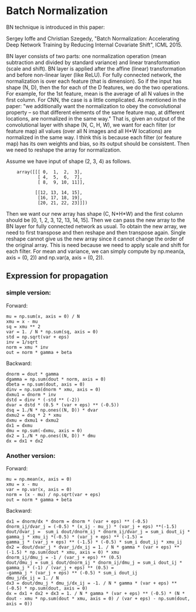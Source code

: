 # Batch Normalization

BN technique is introduced in this paper:

Sergey Ioffe and Christian Szegedy, "Batch Normalization: Accelerating Deep Network Training by Reducing Internal Covariate 
Shift", ICML 2015.

BN layer consists of two parts: one normalization operation (mean subtraction and divided by standard variance) and linear 
transformation (scale and shift).
BN layer is applied after the affine (linear) transformation and before non-linear layer (like ReLU). 
For fully connected network, the normalization is over each feature (that is dimension). So if the input has shape (N, D), 
then the for each of the D features, we do the two operations. For example, for the 1st feature, mean is the average of all N 
values in the first column.
For CNN, the case is a little complicated. As mentioned in the paper:
"we additionally want the normalization to obey the convolutional property – so that different elements of the same feature map, 
at different locations, are normalized in the same way." 
That is, given an output of the convolutional layer with shape (N, C, H, W), we want for each filter (or feature map) all values 
(over all N images and all H\*W  locations) are normalized in the same way. 
I think this is because each filter (or feature map) has its own weights and bias, so its output should be consistent.
Then we need to reshape the array for normalization.

Assume we have input of shape (2, 3, 4) as follows.
```
    array([[[ 0,  1,  2,  3],    
            [ 4,  5,  6,  7],        
            [ 8,  9, 10, 11]],       

           [[12, 13, 14, 15],        
            [16, 17, 18, 19],        
            [20, 21, 22, 23]]]) 
```            
Then we want our new array has shape (C, N\*H\*W) and the first column should be [0, 1, 2, 3, 12, 13, 14, 15]. Then we can pass 
the new array to the BN layer for fully connected network as usual.
To obtain the new array, we need to first transpose and then reshape and then transpose again. Single reshape cannot give us 
the new array since it cannot change the order of the original array.
This is need because we need to apply scale and shift for each filter. For mean and variance, we can simply compute by 
np.mean(a, axis = (0, 2)) and np.var(a, axis = (0, 2)). 

## Expression for propagation

### simple version:
Forward:
```
mu = np.sum(x, axis = 0) / N
xmu = x - mu 
sq = xmu ** 2
var = 1. / N * np.sum(sq, axis = 0) 
std = np.sqrt(var + eps)
inv = 1/sqrt
norm = xmu * inv
out = norm * gamma + beta
```
Backward:
```
dnorm = dout * gamma
dgamma = np.sum(dout * norm, axis = 0)
dbeta = np.sum(dout, axis = 0)
dinv = np.sum(dnorm * xmu, axis = 0)
dxmu1 = dnorm * inv
dstd = dinv * (-std ** (-2))
dvar = dstd * (0.5 * (var + eps) ** (-0.5))
dsq = 1./N * np.ones((N, D)) * dvar
dxmu2 = dsq * 2 * xmu
dxmu = dxmu1 + dxmu2
dx1 = dxmu
dmu = np.sum(-dxmu, axis = 0)
dx2 = 1./N * np.ones((N, D)) * dmu
dx = dx1 + dx2
```
### Another version:
Forward:
```
mu = np.mean(x, axis = 0)
xmu = x - mu
var = np.var(x, axis = 0)
norm = (x - mu) / np.sqrt(var + eps)
out = norm * gamma + beta
```

Backward:
```
dx1 = dnorm/dx * dnorm = dnorm * (var + eps) ** (-0.5)
dnorm_ij/dvar_j = (-0.5) * (x_ij - mu_j) * (var_j + eps) **(-1.5)
dout/dvar_j =  sum_i dout/dnorm_ij * dnorm_ij/dvar_j = sum_i dout_ij * gamma_j * xmu_ij *(-0.5) * (var_j + eps) ** (-1.5) = 
gamma_j * (var_j + eps) ** (-1.5) * (-0.5) * sum_i dout_ij * xmu_ij
dx2 = dout/dvar_j * dvar_j/dx_ij = 1. / N * gamma * (var + eps) ** (-1.5) * np.sum(dout * xmu, axis = 0) * xmu
dnorm_ij/dmu_j = -1 / (var_j + eps) ** (0.5)
dout/dmu_j = sum_i dout/dnorm_ij * dnorm_ij/dmu_j = sum_i dout_ij * gamma_j * (-1) / (var_j + eps) ** (0.5) = 
-gamma_j * (var_j + eps) ** (-0.5) * sum_i dout_ij
dmu_j/dx_ij = 1. / N
dx3 = dout/dmu_j * dmu_j/dx_ij = -1. / N * gamma * (var + eps) ** (-0.5) * np.sum(dout, axis = 0)
dx = dx1 + dx2 + dx3 = 1. / N * gamma * (var + eps) ** (-0.5) * (N * dout - xmu * np.sum(dout * xmu, axis = 0) / (var + eps) - np.sum(dout, axis = 0))
```

